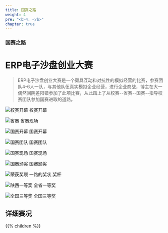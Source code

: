 ```yaml
---
title: 国赛之路
weight: 4
pre: "<b>4. </b>"
chapter: true
---
```


### 国赛之路

# ERP电子沙盘创业大赛

> ERP电子沙盘创业大赛是一个颇具互动和对抗性的模拟经营的比赛，参赛团队4-6人一队，与其他队伍真实模拟企业经营，进行企业商战，博主在大一偶然间阴差阳错参加了此项比赛，从此踏上了从校赛--省赛--国赛--指导校赛团队参加国赛进取的道路。

![校赛开幕](https://cdn.jsdelivr.net/gh/jn66/blogimg@master/2021-04-08-c0e7.jpg)
校赛开幕

![省赛](https://cdn.jsdelivr.net/gh/jn66/blogimg@master/2021-04-08-9ed9.jpg)
省赛现场

![国赛开幕](https://cdn.jsdelivr.net/gh/jn66/blogimg@master/2021-04-08-0d01.jpg)
国赛开幕



![国赛团队](https://cdn.jsdelivr.net/gh/jn66/blogimg@master/2021-04-08-8812.jpg)
国赛团队 


![国赛现场](https://cdn.jsdelivr.net/gh/jn66/blogimg@master/2021-04-08-9aa6.jpg)
国赛现场

![国赛颁奖](https://cdn.jsdelivr.net/gh/jn66/blogimg@master/2021-04-08-ebe8.jpg)
国赛颁奖


![荣获奖项](https://cdn.jsdelivr.net/gh/jn66/blogimg@master/2021-04-08-cd7f.jpg)
一路的奖状 奖杯



![陕西一等奖](https://cdn.jsdelivr.net/gh/jn66/blogimg@master/2021-04-08-d37c.jpg) 全省一等奖



![全国三等奖](https://cdn.jsdelivr.net/gh/jn66/blogimg@master/2021-04-08-f94f.jpg) 全国三等奖



## 详细赛况

{{% children  %}}
